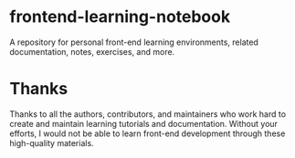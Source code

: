 # frontend-learning-notebook

A repository for personal front-end learning environments, related documentation, notes, exercises, and more.

# Thanks

Thanks to all the authors, contributors, and maintainers who work hard to create and maintain learning tutorials and documentation. Without your efforts, I would not be able to learn front-end development through these high-quality materials.
